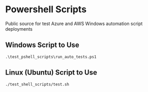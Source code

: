 # Powershell Scripts
Public source for test Azure and AWS Windows automation script deployments

## Windows Script to Use
```
.\test_pshell_scripts\run_auto_tests.ps1
```

## Linux (Ubuntu) Script to Use
```
./test_shell_scripts/test.sh
```
